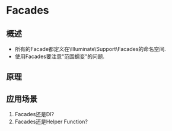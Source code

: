 # Facades
## 概述
- 所有的Facade都定义在\Illuminate\Support\Facades的命名空间.
- 使用Facades要注意"范围蠕变"的问题.

## 原理


## 应用场景
1. Facades还是DI?
2. Facades还是Helper Function?